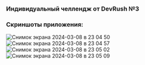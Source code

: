 ### Индивидуальный челлендж от DevRush №3

### Скриншоты приложения:
![Снимок экрана 2024-03-08 в 23 04 50](https://github.com/Flyquiz/QuotesApp/assets/45864259/a7755e67-cd02-41d9-90c9-1c97fd16609c)
![Снимок экрана 2024-03-08 в 23 04 57](https://github.com/Flyquiz/QuotesApp/assets/45864259/761cb7fe-c5d6-4088-a586-9b9f2969054f)
![Снимок экрана 2024-03-08 в 23 05 02](https://github.com/Flyquiz/QuotesApp/assets/45864259/9c5f7b98-2881-46c3-8c25-4dcc53e2cf23)
![Снимок экрана 2024-03-08 в 23 05 09](https://github.com/Flyquiz/QuotesApp/assets/45864259/d1e213d3-e06c-4cbd-aead-f1bdd30f86f0)
